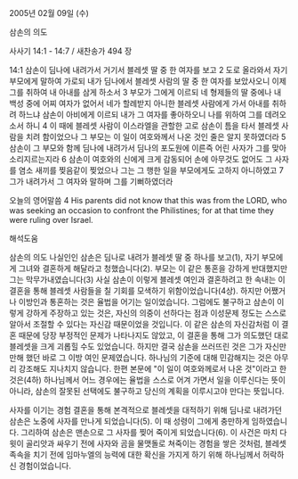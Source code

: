 2005년 02월 09일 (수)

삼손의 의도



사사기 14:1 - 14:7 / 새찬송가 494 장


14:1 삼손이 딤나에 내려가서 거기서 블레셋 딸 중 한 여자를 보고 2 도로 올라와서 자기 부모에게 말하여 가로되 내가 딤나에서 블레셋 사람의 딸 중 한 여자를 보았사오니 이제 그를 취하여 내 아내를 삼게 하소서 3 부모가 그에게 이르되 네 형제들의 딸 중에나 내 백성 중에 어찌 여자가 없어서 네가 할례받지 아니한 블레셋 사람에게 가서 아내를 취하려 하느냐 삼손이 아비에게 이르되 내가 그 여자를 좋아하오니 나를 위하여 그를 데려오소서 하니 4 이 때에 블레셋 사람이 이스라엘을 관할한 고로 삼손이 틈을 타서 블레셋 사람을 치려 함이었으나 그 부모는 이 일이 여호와께서 나온 것인 줄은 알지 못하였더라 5 삼손이 그 부모와 함께 딤나에 내려가서 딤나의 포도원에 이른즉 어린 사자가 그를 맞아 소리지르는지라 6 삼손이 여호와의 신에게 크게 감동되어 손에 아무것도 없어도 그 사자를 염소 새끼를 찢음같이 찢었으나 그는 그 행한 일을 부모에게도 고하지 아니하였고 7 그가 내려가서 그 여자와 말하며 그를 기뻐하였더라

오늘의 영어말씀
4 His parents did not know that this was from the LORD, who was seeking an occasion to confront the Philistines; for at that time they were ruling over Israel.

해석도움





삼손의 의도
나실인인 삼손은 딤나로 내려가 블레셋 딸 중 하나를 보고(1), 자기 부모에게 그녀와 결혼하게 해달라고 청했습니다(2). 부모는 이 같은 통혼을 강하게 반대했지만 그는 막무가내였습니다(3) 사실 삼손이 이렇게 블레셋 여인과 결혼하려고 한 속내는 이 결혼을 통해 블레셋 사람들을 칠 기회를 모색하기 위함이었습니다(4상). 하지만 어쨌거나 이방인과 통혼하는 것은 율법을 어기는 일이었습니다. 그럼에도 불구하고 삼손이 이렇게 강하게 주장하고 있는 것은, 자신의 의중이 선하다는 점과 이성문제 정도는 스스로 알아서 조절할 수 있다는 자신감 때문이었을 것입니다. 이 같은 삼손의 자신감처럼 이 결혼 때문에 당장 부정적인 문제가 나타나지도 않았고, 이 결혼을 통해 그가 의도했던 대로 블레셋을 크게 괴롭힐 수도 있었습니다. 하지만 결국 삼손을 쓰러뜨린 것은 그가 자신만만해 했던 바로 그 이방 여인 문제였습니다. 하나님의 기준에 대해 민감해지는 것은 아무리 강조해도 지나치지 않습니다. 한편 본문에 "이 일이 여호와께로서 나온 것"이라고 한 것은(4하) 하나님께서 어느 경우에는 율법을 스스로 어겨 가면서 일을 이루신다는 뜻이 아니라, 삼손의 잘못된 선택에도 불구하고 당신의 계획을 이루시고야 만다는 뜻입니다.   

사자를 이기는 경험
결혼을 통해 본격적으로 블레셋을 대적하기 위해 딤나로 내려가던 삼손은 노중에 사자를 만나게 되었습니다(5). 이 때 성령이 그에게 충만하게 임하였습니다. 그리하여 삼손은 맨손으로 그 사자를 찢어 죽이게 되었습니다(6). 이 사건은 마치 다윗이 골리앗과 싸우기 전에 사자와 곰을 물맷돌로 쳐죽이는 경험을 쌓은 것처럼, 블레셋 족속을 치기 전에 임마누엘의 능력에 대한 확신을 가지게 하기 위해 하나님께서 허락하신 경험이었습니다.